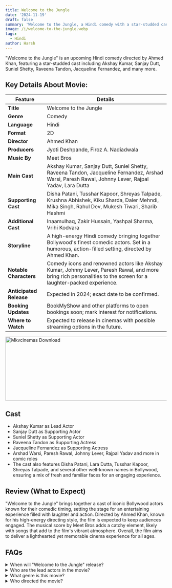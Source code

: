 ```yaml
---
title: Welcome to the Jungle
date: '2024-11-19'
draft: false
summary: 'Welcome to the Jungle, a Hindi comedy with a star-studded cast including Akshay Kumar, Sanjay Dutt, and Raveena Tandon. Directed by Ahmed Khan, this movie promises a thrilling blend of humor and action.'
image: /i/welcome-to-the-jungle.webp
tags:
  - Hindi
author: Harsh
---
```


"Welcome to the Jungle" is an upcoming Hindi comedy directed by Ahmed Khan, featuring a star-studded cast including Akshay Kumar, Sanjay Dutt, Suniel Shetty, Raveena Tandon, Jacqueline Fernandez, and many more.

## Key Details About Movie:

| **Feature**             | **Details**                                                                                                                                                       |
| ----------------------- | ----------------------------------------------------------------------------------------------------------------------------------------------------------------- |
| **Title**               | Welcome to the Jungle                                                                                                                                             |
| **Genre**               | Comedy                                                                                                                                                            |
| **Language**            | Hindi                                                                                                                                                             |
| **Format**              | 2D                                                                                                                                                                |
| **Director**            | Ahmed Khan                                                                                                                                                        |
| **Producers**           | Jyoti Deshpande, Firoz A. Nadiadwala                                                                                                                              |
| **Music By**            | Meet Bros                                                                                                                                                         |
| **Main Cast**           | Akshay Kumar, Sanjay Dutt, Suniel Shetty, Raveena Tandon, Jacqueline Fernandez, Arshad Warsi, Paresh Rawal, Johnny Lever, Rajpal Yadav, Lara Dutta                |
| **Supporting Cast**     | Disha Patani, Tusshar Kapoor, Shreyas Talpade, Krushna Abhishek, Kiku Sharda, Daler Mehndi, Mika Singh, Rahul Dev, Mukesh Tiwari, Sharib Hashmi                   |
| **Additional Cast**     | Inaamulhaq, Zakir Hussain, Yashpal Sharma, Vrihi Kodvara                                                                                                          |
| **Storyline**           | A high-energy Hindi comedy bringing together Bollywood's finest comedic actors. Set in a humorous, action-filled setting, directed by Ahmed Khan.                 |
| **Notable Characters**  | Comedy icons and renowned actors like Akshay Kumar, Johnny Lever, Paresh Rawal, and more bring rich personalities to the screen for a laughter-packed experience. |
| **Anticipated Release** | Expected in 2024; exact date to be confirmed.                                                                                                                     |
| **Booking Updates**     | BookMyShow and other platforms to open bookings soon; mark interest for notifications.                                                                            |
| **Where to Watch**      | Expected to release in cinemas with possible streaming options in the future.                                                                                     |

<a href="https://www.profitablecpmrate.com/zht8552qct?key=dd3a0d3c76c4f58956dd24d2605f1413">
  <img src="/mkvcinemas-btn.webp" alt="Mkvcinemas Download" width="600" height="200" loading="lazy">
</a>

## Cast

- Akshay Kumar as Lead Actor
- Sanjay Dutt as Supporting Actor
- Suniel Shetty as Supporting Actor
- Raveena Tandon as Supporting Actress
- Jacqueline Fernandez as Supporting Actress
- Arshad Warsi, Paresh Rawal, Johnny Lever, Rajpal Yadav and more in comic roles
- The cast also features Disha Patani, Lara Dutta, Tusshar Kapoor, Shreyas Talpade, and several other well-known names in Bollywood, ensuring a mix of fresh and familiar faces for an engaging experience.

## Review (What to Expect)

"Welcome to the Jungle" brings together a cast of iconic Bollywood actors known for their comedic timing, setting the stage for an entertaining experience filled with laughter and action. Directed by Ahmed Khan, known for his high-energy directing style, the film is expected to keep audiences engaged. The musical score by Meet Bros adds a catchy element, likely with songs that add to the film's vibrant atmosphere. Overall, the film aims to deliver a lighthearted yet memorable cinema experience for all ages.

<!-- ## Trailer -->

<!-- <iframe width="100%" height="380" src="https://www.youtube.com/embed/RKZJtoFoaQg?si=lQyogWrIXd94EcMW" title={title} frameborder="0" allow="accelerometer; autoplay; clipboard-write; encrypted-media; gyroscope; picture-in-picture; web-share" referrerpolicy="strict-origin-when-cross-origin" allowfullscreen loading="lazy"></iframe> -->

## FAQs

<details>
  <summary>When will "Welcome to the Jungle" release?</summary>
  <p>The release date is yet to be confirmed. Stay tuned for updates on bookings!</p>
</details>

<details>
  <summary>Who are the lead actors in the movie?</summary>
  <p>Akshay Kumar, Sanjay Dutt, and Suniel Shetty are among the prominent leads.</p>
</details>

<details>
  <summary>What genre is this movie?</summary>
  <p>"Welcome to the Jungle" is a Hindi comedy.</p>
</details>

<details>
  <summary>Who directed the movie?</summary>
  <p>Ahmed Khan directed the film.</p>
</details>
